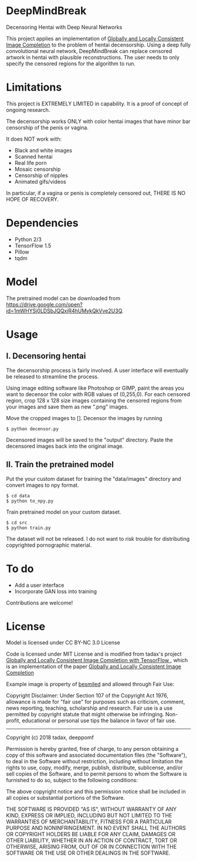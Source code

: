 # DeepMindBreak
Decensoring Hentai with Deep Neural Networks

This project applies an implementation of [Globally and Locally Consistent Image Completion](http://hi.cs.waseda.ac.jp/%7Eiizuka/projects/completion/data/completion_sig2017.pdf) to the problem of hentai decensorship. Using a deep fully convolutional neural network, DeepMindBreak can replace censored artwork in hentai with plausible reconstructions. The user needs to only specify the censored regions for the algorithm to run.

# Limitations

This project is EXTREMELY LIMITED in capability. It is a proof of concept of ongoing research.

The decensorship works ONLY with color hentai images that have minor bar censorship of the penis or vagina.

It does NOT work with:
- Black and white images
- Scanned hentai
- Real life porn
- Mosaic censorship
- Censorship of nipples
- Animated gifs/videos

In particular, if a vagina or penis is completely censored out, THERE IS NO HOPE OF RECOVERY.

# Dependencies

- Python 2/3
- TensorFlow 1.5
- Pillow
- tqdm

# Model
The pretrained model can be downloaded from https://drive.google.com/open?id=1mWHYSj0LDSbJQQxjR4hUMykQkVve2U3Q.

# Usage

## I. Decensoring hentai

The decensorship process is fairly involved. A user interface will eventually be released to streamline the process.

Using image editing software like Photoshop or GIMP, paint the areas you want to decensor the color with RGB values of (0,255,0). For each censored region, crop 128 x 128 size images containing the censored regions from your images and save them as new ".png" images.

Move the cropped images to []. Decensor the images by running

```
$ python decensor.py
```

Decensored images will be saved to the "output" directory. Paste the decensored images back into the original image.

## II. Train the pretrained model

Put the your custom dataset for training the "data/images" directory and convert images to npy format.

```
$ cd data
$ python to_npy.py
```

Train pretrained model on your custom dataset.

```
$ cd src
$ python train.py
```

The dataset will not be released. I do not want to risk trouble for distributing copyrighted pornographic material.

# To do
- Add a user interface
- Incorporate GAN loss into training

Contributions are welcome!

# License

Model is licensed under CC BY-NC 3.0 License

Code is licensed under MIT License and is modified from tadax's project [Globally and Locally Consistent Image Completion with TensorFlow ](https://github.com/tadax/glcic), which is an implementation of the paper [Globally and Locally Consistent Image Completion](http://hi.cs.waseda.ac.jp/%7Eiizuka/projects/completion/data/completion_sig2017.pdf)

Example image is property of [besmiled](https://www.pixiv.net/member.php?id=7902059) and allowed through Fair Use:

Copyright Disclaimer: Under Section 107 of the Copyright Act 1976, allowance is made for "fair use" for purposes such as criticism, comment, news reporting, teaching, scholarship and research. Fair use is a use permitted by copyright statute that might otherwise be infringing. Non-profit, educational or personal use tips the balance in favor of fair use.

---

Copyright (c) 2018 tadax, deeppomf

Permission is hereby granted, free of charge, to any person obtaining a copy
of this software and associated documentation files (the "Software"), to deal
in the Software without restriction, including without limitation the rights
to use, copy, modify, merge, publish, distribute, sublicense, and/or sell
copies of the Software, and to permit persons to whom the Software is
furnished to do so, subject to the following conditions:

The above copyright notice and this permission notice shall be included in all
copies or substantial portions of the Software.

THE SOFTWARE IS PROVIDED "AS IS", WITHOUT WARRANTY OF ANY KIND, EXPRESS OR
IMPLIED, INCLUDING BUT NOT LIMITED TO THE WARRANTIES OF MERCHANTABILITY,
FITNESS FOR A PARTICULAR PURPOSE AND NONINFRINGEMENT. IN NO EVENT SHALL THE
AUTHORS OR COPYRIGHT HOLDERS BE LIABLE FOR ANY CLAIM, DAMAGES OR OTHER
LIABILITY, WHETHER IN AN ACTION OF CONTRACT, TORT OR OTHERWISE, ARISING FROM,
OUT OF OR IN CONNECTION WITH THE SOFTWARE OR THE USE OR OTHER DEALINGS IN THE
SOFTWARE.
